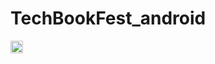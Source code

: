 # TechBookFest_android

<img src="https://github.com/hmarf/TechBookFest_android/blob/feature/UpLoadGif/first.gif" width="20px">
